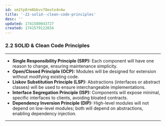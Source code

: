 ```yaml
---
id: xm2tp8rm6bbvv78eoto4n4w
title: '-22-solid--clean-code-principles'
desc: ''
updated: 1741580043727
created: 1741579122034
---
```

### 2.2 SOLID & Clean Code Principles

---


-   **Single Responsibility Principle (SRP):** Each component will have one reason to change, ensuring maintenance simplicity.
-   **Open/Closed Principle (OCP):** Modules will be designed for extension without modifying existing code.
-   **Liskov Substitution Principle (LSP):** Abstractions (interfaces or abstract classes) will be used to ensure interchangeable implementations.
-   **Interface Segregation Principle (ISP):** Components will expose minimal, specific interfaces to clients, avoiding bloated contracts.
-   **Dependency Inversion Principle (DIP):** High-level modules will not depend on low-level modules; both will depend on abstractions, enabling dependency injection.

___
